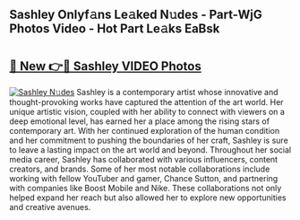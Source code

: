 ## Sashley Onlyf𝚊ns Le𝚊ked N𝚞des - Part-WjG Photos Video - Hot Part Le𝚊ks EaBsk

# <h2><a href="http://ab56504.deff.icu/?id=Sashley">🔗 New 👉🔴 Sashley VIDEO Photos</a></h2>

[![Sashley N𝚞des](https://i.imgur.com/rIISA9y.gif)](http://ab56504.deff.icu/?id=Sashley)
Sashley is a contemporary artist whose innovative and thought-provoking works have captured the attention of the art world. Her unique artistic vision, coupled with her ability to connect with viewers on a deep emotional level, has earned her a place among the rising stars of contemporary art. With her continued exploration of the human condition and her commitment to pushing the boundaries of her craft, Sashley is sure to leave a lasting impact on the art world and beyond. Throughout her social media career, Sashley has collaborated with various influencers, content creators, and brands. Some of her most notable collaborations include working with fellow YouTuber and gamer, Chance Sutton, and partnering with companies like Boost Mobile and Nike. These collaborations not only helped expand her reach but also allowed her to explore new opportunities and creative avenues.
